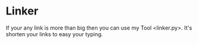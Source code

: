 # Linker
If your any link is more than big then you 
can use my Tool <linker.py>.
It's shorten your links to easy your typing.
